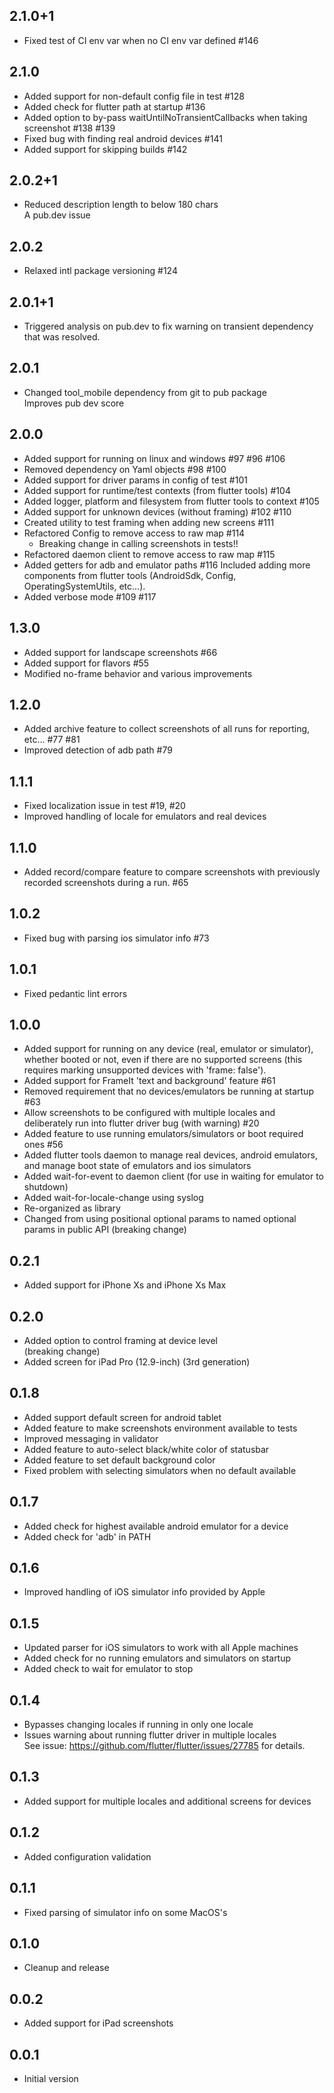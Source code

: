 ## 2.1.0+1
- Fixed test of CI env var when no CI env var defined #146

## 2.1.0
- Added support for non-default config file in test #128
- Added check for flutter path at startup #136
- Added option to by-pass waitUntilNoTransientCallbacks when taking screenshot #138 #139
- Fixed bug with finding real android devices #141
- Added support for skipping builds #142

## 2.0.2+1
- Reduced description length to below 180 chars  
A pub.dev issue

## 2.0.2
- Relaxed intl package versioning #124

## 2.0.1+1
- Triggered analysis on pub.dev to fix warning on transient dependency that was resolved.

## 2.0.1
- Changed tool_mobile dependency from git to pub package  
Improves pub dev score

## 2.0.0
- Added support for running on linux and windows #97 #96 #106
- Removed dependency on Yaml objects #98 #100
- Added support for driver params in config of test #101
- Added support for runtime/test contexts (from flutter tools) #104
- Added logger, platform and filesystem from flutter tools to context #105
- Added support for unknown devices (without framing) #102 #110
- Created utility to test framing when adding new screens #111
- Refactored Config to remove access to raw map #114  
    - Breaking change in calling screenshots in tests!!
- Refactored daemon client to remove access to raw map #115
- Added getters for adb and emulator paths #116
Included adding more components from flutter tools (AndroidSdk, Config, OperatingSystemUtils, etc...).
- Added verbose mode #109 #117

## 1.3.0
- Added support for landscape screenshots #66
- Added support for flavors #55
- Modified no-frame behavior and various improvements

## 1.2.0
- Added archive feature to collect screenshots of all runs for reporting, etc... #77 #81
- Improved detection of adb path #79

## 1.1.1
- Fixed localization issue in test #19, #20
- Improved handling of locale for emulators and real devices

## 1.1.0
- Added record/compare feature to compare screenshots with previously recorded screenshots during a run. #65

## 1.0.2
- Fixed bug with parsing ios simulator info #73

## 1.0.1
- Fixed pedantic lint errors

## 1.0.0
- Added support for running on any device (real, emulator or simulator), whether booted or not, even if there are no supported screens (this requires marking unsupported devices with 'frame: false').
- Added support for FrameIt 'text and background' feature #61
- Removed requirement that no devices/emulators be running at startup #63
- Allow screenshots to be configured with multiple locales and deliberately run into flutter driver bug (with warning) #20
- Added feature to use running emulators/simulators or boot required ones #56
- Added flutter tools daemon to manage real devices, android emulators, and manage boot state of emulators and ios simulators
- Added wait-for-event to daemon client (for use in waiting for emulator to shutdown)
- Added wait-for-locale-change using syslog
- Re-organized as library
- Changed from using positional optional params to named optional params in public API (breaking change)

## 0.2.1
- Added support for iPhone Xs and iPhone Xs Max

## 0.2.0
- Added option to control framing at device level  
(breaking change)
- Added screen for iPad Pro (12.9-inch) (3rd generation)

## 0.1.8
- Added support default screen for android tablet
- Added feature to make screenshots environment available to tests
- Improved messaging in validator
- Added feature to auto-select black/white color of statusbar
- Added feature to set default background color
- Fixed problem with selecting simulators when no default available

## 0.1.7
- Added check for highest available android emulator for a device
- Added check for 'adb' in PATH

## 0.1.6
- Improved handling of iOS simulator info provided by Apple

## 0.1.5

- Updated parser for iOS simulators to work with all Apple machines
- Added check for no running emulators and simulators on startup
- Added check to wait for emulator to stop

## 0.1.4

- Bypasses changing locales if running in only one locale
- Issues warning about running flutter driver in multiple locales  
  See issue: <https://github.com/flutter/flutter/issues/27785> for details.

## 0.1.3

- Added support for multiple locales and additional screens for devices

## 0.1.2

- Added configuration validation

## 0.1.1

- Fixed parsing of simulator info on some MacOS's

## 0.1.0

- Cleanup and release

## 0.0.2

- Added support for iPad screenshots

## 0.0.1

- Initial version
